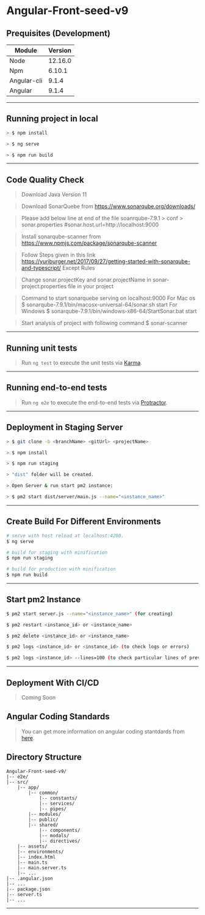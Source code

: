 # Angular-Front-seed-v9 

## Prequisites (Development)

| Module      | Version |
| ----------- | ------- |
| Node        | 12.16.0 |
| Npm         | 6.10.1  |
| Angular-cli | 9.1.4   |
| Angular     | 9.1.4   |


------------ 


## Running project in local

``` bash
> $ npm install

> $ ng serve

> $ npm run build
```

------------ 

## Code Quality Check 

> Download Java Version 11

> Download SonarQuebe from https://www.sonarqube.org/downloads/

> Please add below line at end of the file soanrqube-7.9.1 > conf > sonar.properties
  #sonar.host.url=http://localhost:9000

> Install sonarqube-scanner from https://www.npmjs.com/package/sonarqube-scanner

> Follow Steps given in this link https://yuriburger.net/2017/09/27/getting-started-with-sonarqube-and-typescript/ Except Rules

> Change sonar.projectKey and sonar.projectName in sonar-project.properties file in your project

> Command to start sonarquebe serving on localhost:9000
  > For Mac os
  $ sonarqube-7.9.1/bin/macosx-universal-64/sonar.sh start
  > For Windows
  $ sonarqube-7.9.1/bin/windows-x86-64/StartSonar.bat start

> Start analysis of project with following command
  $ sonar-scanner

------------

## Running unit tests

> Run `ng test` to execute the unit tests via [Karma](https://karma-runner.github.io).

------------ 

## Running end-to-end tests

> Run `ng e2e` to execute the end-to-end tests via [Protractor](http://www.protractortest.org/).

------------ 

## Deployment in Staging Server

``` bash
> $ git clone -b <branchName> <gitUrl> <projectName>

> $ npm install

> $ npm run staging

> "dist" folder will be created.

> Open Server & run start pm2 instance:

> $ pm2 start dist/server/main.js --name="<instance_name>"
```

------------

## Create Build For Different Environments

``` bash
# serve with host reload at localhost:4200.
$ ng serve

# build for staging with minification
$ npm run staging

# build for production with minification
$ npm run build
```
------------


## Start pm2 Instance

``` bash
$ pm2 start server.js --name="<instance_name>" (for creating)

$ pm2 restart <instance_id> or <instance_name>

$ pm2 delete <instance_id> or <instance_name>

$ pm2 logs <instance_id> or <instance_id> (to check logs or errors)

$ pm2 logs <instance_id> --lines=100 (to check particular lines of previous logs)

```
------------

## Deployment With CI/CD
> Coming Soon

## Angular Coding Standards

> You can get more information on angular coding stantdards from [here](https://docs.google.com/document/d/17amkymvitTGHyf9EwQtpXLbP5XD5TncjJ4RTWnj6-_w/edit).

## Directory Structure

```
Angular-Front-seed-v9/
|-- e2e/
|-- src/
    |-- app/     
        |-- common/
            |-- constants/
            |-- services/
            |-- pipes/
        |-- modules/
        |-- public/
        |-- shared/
            |-- components/
            |-- modals/
            |-- directives/
    |-- assets/
    |-- environments/
    |-- index.html
    |-- main.ts
    |-- main.server.ts
    |-- ...
|-- .angular.json
|-- ...
|-- package.json
|-- server.ts
|-- ...
```

------------
